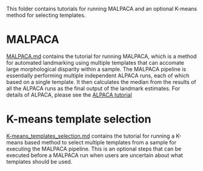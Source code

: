 This folder contains tutorials for running MALPACA and an optional K-means method for selecting templates.

# MALPACA
[MALPACA.md](https://github.com/chz31/Tutorials/edit/main/MALPACA/MALPACA.md) contains the tutorial for running MALPACA, which is a method for automated landmarking using multiple templates that can accomate large morphological disparity within a sample. The MALPACA pipeline is essentially performing multiple independent ALPACA runs, each of which based on a single template. It then calculates the median from the results of all the ALPACA runs as the final output of the landmark estimates. For details of ALPACA, please see the [ALPACA tutorial](https://github.com/chz31/Tutorials/blob/main/ALPACA/README.md)


# K-means template selection
[K-means_templates_selection.md](https://github.com/chz31/Tutorials/blob/main/MALPACA/K-means_templates_selection.md) contains the tutorial for running a K-means based method to select multiple templates from a sample for executing the MALPACA pipeline. This is an optional steps that can be executed before a MALPACA run when users are uncertain about what templates should be used.
